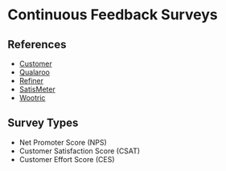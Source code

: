 # Continuous Feedback Surveys

<!--
https://blog.track.co/o-que-e-customer-effort-score/
https://www.checkmarket.com/blog/csat-ces-nps-compared/
-->

## References

- [Customer](https://customer.io/)
- [Qualaroo](https://qualaroo.com/)
- [Refiner](https://refiner.io/)
- [SatisMeter](https://satismeter.com/)
- [Wootric](https://www.wootric.com/)

<!--
https://github.com/satismeter
https://github.com/refiner-io
https://www.gartner.com/smarterwithgartner/unveiling-the-new-and-improved-customer-effort-score/
https://blog.track.co/o-que-e-customer-effort-score/
-->

## Survey Types

- Net Promoter Score (NPS)
- Customer Satisfaction Score (CSAT)
- Customer Effort Score (CES)

